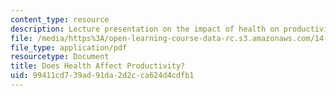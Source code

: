 ```yaml
---
content_type: resource
description: Lecture presentation on the impact of health on productivity.
file: /media/https%3A/open-learning-course-data-rc.s3.amazonaws.com/14-771-development-economics-microeconomic-issues-and-policy-models-fall-2008/99411cd739ad91da2d2cca624d4cdfb1_lec4.pdf
file_type: application/pdf
resourcetype: Document
title: Does Health Affect Productivity?
uid: 99411cd7-39ad-91da-2d2c-ca624d4cdfb1
---
```

